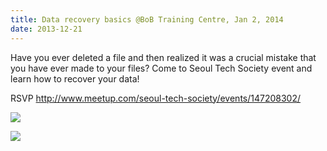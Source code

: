 ```yaml
---
title: Data recovery basics @BoB Training Centre, Jan 2, 2014
date: 2013-12-21
---
```

Have you ever deleted a file and then realized it was a crucial mistake
that you have ever made to your files? Come to Seoul Tech Society event
and learn how to recover your data! 

RSVP <http://www.meetup.com/seoul-tech-society/events/147208302/>

![](https://31.media.tumblr.com/3443c12ddb0930ee894d06e75ac2b152/tumblr_inline_my5oh22IO81qz73mc.jpg)

![](https://31.media.tumblr.com/afa905a9688eef92fe958b09b71d3cdd/tumblr_inline_my5odbEkVb1qz73mc.jpg)



